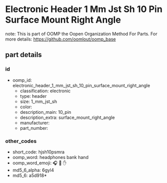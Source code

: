 # Electronic Header 1 Mm Jst Sh 10 Pin Surface Mount Right Angle  

note: This is part of OOMP the Oopen Organization Method For Parts. For more details: https://github.com/oomlout/oomp_base

##  part details





### id
* oomp_id: electronic_header_1_mm_jst_sh_10_pin_surface_mount_right_angle
  * classification: electronic
  * type: header
  * size: 1_mm_jst_sh
  * color: 
  * description_main: 10_pin
  * description_extra: surface_mount_right_angle
  * manufacturer: 
  * part_number: 

### other_codes
* short_code: hjsh10psmra
* oomp_word: headphones bank hand
* oomp_word_emoji: :headphones: :bank: :hand:
* md5_6_alpha: 6gyl4
* md5_6: a5d918* 